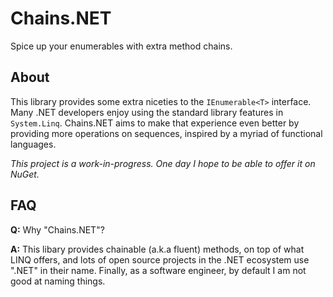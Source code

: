 # Chains.NET

Spice up your enumerables with extra method chains.

## About

This library provides some extra niceties to the `IEnumerable<T>` interface. Many .NET developers enjoy using the standard library features in `System.Linq`. Chains.NET aims to make that experience even better by providing more operations on sequences, inspired by a myriad of functional languages.

*This project is a work-in-progress. One day I hope to be able to offer it on NuGet.*

## FAQ

**Q:** Why "Chains.NET"?

**A:** This libary provides chainable (a.k.a fluent) methods, on top of what LINQ offers, and lots of open source projects in the .NET ecosystem use ".NET" in their name. Finally, as a software engineer, by default I am not good at naming things.
